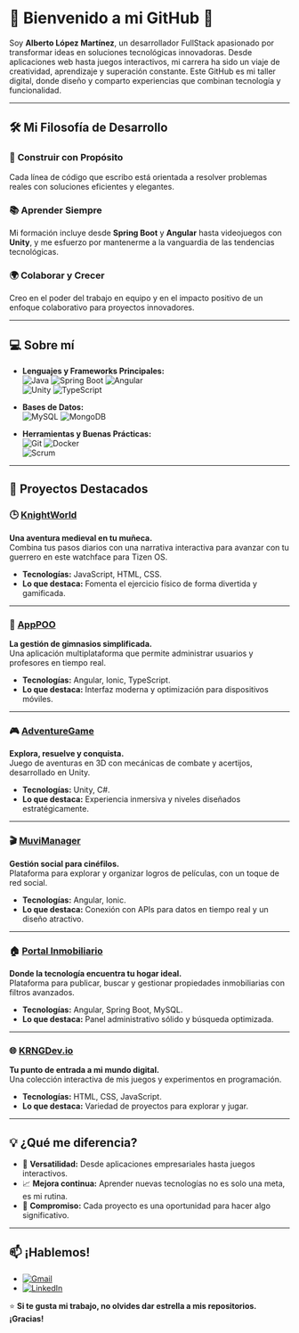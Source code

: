 # 🌟 Bienvenido a mi GitHub 👋

Soy **Alberto López Martínez**, un desarrollador FullStack apasionado por transformar ideas en soluciones tecnológicas innovadoras. Desde aplicaciones web hasta juegos interactivos, mi carrera ha sido un viaje de creatividad, aprendizaje y superación constante. Este GitHub es mi taller digital, donde diseño y comparto experiencias que combinan tecnología y funcionalidad.

---

## 🛠️ Mi Filosofía de Desarrollo

### 🔧 **Construir con Propósito**
Cada línea de código que escribo está orientada a resolver problemas reales con soluciones eficientes y elegantes.

### 📚 **Aprender Siempre**
Mi formación incluye desde **Spring Boot** y **Angular** hasta videojuegos con **Unity**, y me esfuerzo por mantenerme a la vanguardia de las tendencias tecnológicas.

### 🌍 **Colaborar y Crecer**
Creo en el poder del trabajo en equipo y en el impacto positivo de un enfoque colaborativo para proyectos innovadores.

---

## 💻 Sobre mí  

- **Lenguajes y Frameworks Principales:**  
  ![Java](https://img.shields.io/badge/Java-red?style=flat-square&logo=openjdk) 
  ![Spring Boot](https://img.shields.io/badge/SpringBoot-brightgreen?style=flat-square&logo=spring&logoColor=white) 
  ![Angular](https://img.shields.io/badge/Angular-red?style=flat-square&logo=angular)  
  ![Unity](https://img.shields.io/badge/Unity-black?style=flat-square&logo=Unity) 
  ![TypeScript](https://img.shields.io/badge/TypeScript-blue?style=flat-square&logo=typescript&logoColor=white)  

- **Bases de Datos:**  
  ![MySQL](https://img.shields.io/badge/MySQL-blue?style=flat-square&logo=mysql&logoColor=white) 
  ![MongoDB](https://img.shields.io/badge/MongoDB-green?style=flat-square&logo=mongodb&logoColor=white)  

- **Herramientas y Buenas Prácticas:**  
  ![Git](https://img.shields.io/badge/Git-orange?style=flat-square&logo=git&logoColor=white) 
  ![Docker](https://img.shields.io/badge/Docker-blue?style=flat-square&logo=docker&logoColor=white)  
  ![Scrum](https://img.shields.io/badge/Scrum-red?style=flat-square&logo=scrum&logoColor=white)  

---

## 🌟 Proyectos Destacados


### 🕒 **[KnightWorld](https://github.com/KRNGDev/KnightWorld)**  
**Una aventura medieval en tu muñeca.**  
Combina tus pasos diarios con una narrativa interactiva para avanzar con tu guerrero en este watchface para Tizen OS.  
- **Tecnologías:** JavaScript, HTML, CSS.  
- **Lo que destaca:** Fomenta el ejercicio físico de forma divertida y gamificada.  

---

### 📱 **[AppPOO](https://github.com/KRNGDev/appPOO)**  
**La gestión de gimnasios simplificada.**  
Una aplicación multiplataforma que permite administrar usuarios y profesores en tiempo real.  
- **Tecnologías:** Angular, Ionic, TypeScript.  
- **Lo que destaca:** Interfaz moderna y optimización para dispositivos móviles.  

---

### 🎮 **[AdventureGame](https://github.com/KRNGDev/AdventureGame)**  
**Explora, resuelve y conquista.**  
Juego de aventuras en 3D con mecánicas de combate y acertijos, desarrollado en Unity.  
- **Tecnologías:** Unity, C#.  
- **Lo que destaca:** Experiencia inmersiva y niveles diseñados estratégicamente.  

---

### 🎬 **[MuviManager](https://github.com/KRNGDev/MoviManager)**  
**Gestión social para cinéfilos.**  
Plataforma para explorar y organizar logros de películas, con un toque de red social.  
- **Tecnologías:** Angular, Ionic.  
- **Lo que destaca:** Conexión con APIs para datos en tiempo real y un diseño atractivo.  

---

### 🏠 **[Portal Inmobiliario](https://github.com/KRNGDev/PortalInmobiliario)**  
**Donde la tecnología encuentra tu hogar ideal.**  
Plataforma para publicar, buscar y gestionar propiedades inmobiliarias con filtros avanzados.  
- **Tecnologías:** Angular, Spring Boot, MySQL.  
- **Lo que destaca:** Panel administrativo sólido y búsqueda optimizada.  

---

### 🌐 **[KRNGDev.io](https://krngdev.github.io)**  
**Tu punto de entrada a mi mundo digital.**  
Una colección interactiva de mis juegos y experimentos en programación.  
- **Tecnologías:** HTML, CSS, JavaScript.  
- **Lo que destaca:** Variedad de proyectos para explorar y jugar.  

---


## 💡 ¿Qué me diferencia?

- 🌟 **Versatilidad:** Desde aplicaciones empresariales hasta juegos interactivos.  
- 📈 **Mejora continua:** Aprender nuevas tecnologías no es solo una meta, es mi rutina.  
- 🤝 **Compromiso:** Cada proyecto es una oportunidad para hacer algo significativo.  

---

## 📫 ¡Hablemos!

- [![Gmail](https://img.shields.io/badge/Gmail-D14836?style=flat-square&logo=gmail&logoColor=white)](mailto:albertolopma@gmail.com)  
- [![LinkedIn](https://img.shields.io/badge/LinkedIn-blue?style=flat-square&logo=linkedin&logoColor=white)](https://www.linkedin.com/in/alberto-lm151186/)  

⭐ **Si te gusta mi trabajo, no olvides dar estrella a mis repositorios. ¡Gracias!**  
